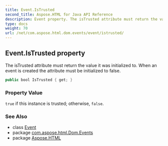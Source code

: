 ```yaml
---
title: Event.IsTrusted
second_title: Aspose.HTML for Java API Reference
description: Event property. The isTrusted attribute must return the value it was initialized to. When an event is created the attribute must be initialized to false
type: docs
weight: 70
url: /net/com.aspose.html.dom.events/event/istrusted/
---
```

## Event.IsTrusted property

The isTrusted attribute must return the value it was initialized to. When an event is created the attribute must be initialized to false.

```java
public bool IsTrusted { get; }
```

### Property Value

`true` if this instance is trusted; otherwise, `false`.

### See Also

* class [Event](../)
* package [com.aspose.html.Dom.Events](../../event/)
* package [Aspose.HTML](../../../)
